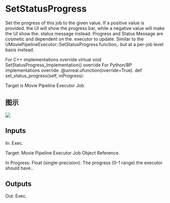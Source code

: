 # SetStatusProgress

Set the progress of this job to the given value. If a positive value is provided. the UI will show the progress bar, while a negative value will make the UI show the. status message instead. Progress and Status Message are cosmetic and dependent on the. executor to update. Similar to the UMoviePipelineExecutor::SetStatusProgress function,. but at a per-job level basis instead.

For C++ implementations override virtual void SetStatusProgress_Implementation() override For Python/BP implementations override. @unreal.ufunction(override=True). def set_status_progress(self, inProgress):

Target is Movie Pipeline Executor Job

## 图示

![]($-20221218-20100820.png)

## Inputs

In: Exec.

Target: Movie Pipeline Executor Job Object Reference.

In Progress: Float (single-precision). The progress (0-1 range) the executor should have..  

## Outputs

Out: Exec.

